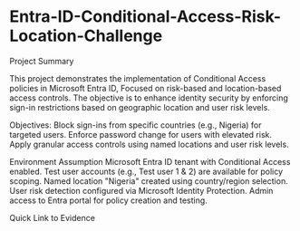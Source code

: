 # Entra-ID-Conditional-Access-Risk-Location-Challenge
Project Summary

This project demonstrates the implementation of Conditional Access policies in Microsoft Entra ID, Focused on risk-based and location-based access controls. The objective is to enhance identity security by enforcing sign-in restrictions based on geographic location and user risk levels.

Objectives:
Block sign-ins from specific countries (e.g., Nigeria) for targeted users.
Enforce password change for users with elevated risk.
Apply granular access controls using named locations and user risk levels.

Environment Assumption
Microsoft Entra ID tenant with Conditional Access enabled.
Test user accounts (e.g., Test user 1 & 2) are available for policy scoping.
Named location "Nigeria" created using country/region selection.
User risk detection configured via Microsoft Identity Protection.
Admin access to Entra portal for policy creation and testing.

Quick Link to Evidence

